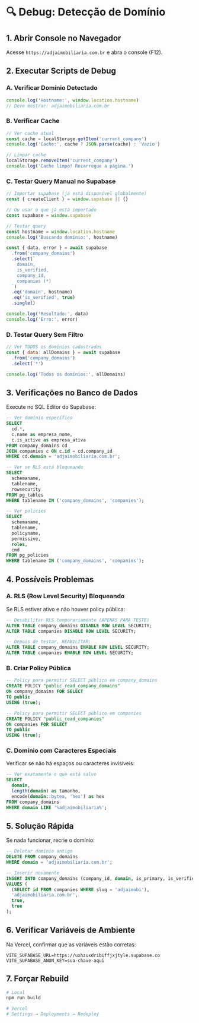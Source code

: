 # 🔍 Debug: Detecção de Domínio

## 1. Abrir Console no Navegador

Acesse `https://adjaimobiliaria.com.br` e abra o console (F12).

## 2. Executar Scripts de Debug

### A. Verificar Domínio Detectado

```javascript
console.log('Hostname:', window.location.hostname)
// Deve mostrar: adjaimobiliaria.com.br
```

### B. Verificar Cache

```javascript
// Ver cache atual
const cache = localStorage.getItem('current_company')
console.log('Cache:', cache ? JSON.parse(cache) : 'Vazio')

// Limpar cache
localStorage.removeItem('current_company')
console.log('Cache limpo! Recarregue a página.')
```

### C. Testar Query Manual no Supabase

```javascript
// Importar supabase (já está disponível globalmente)
const { createClient } = window.supabase || {}

// Ou usar o que já está importado
const supabase = window.supabase

// Testar query
const hostname = window.location.hostname
console.log('Buscando domínio:', hostname)

const { data, error } = await supabase
  .from('company_domains')
  .select(`
    domain,
    is_verified,
    company_id,
    companies (*)
  `)
  .eq('domain', hostname)
  .eq('is_verified', true)
  .single()

console.log('Resultado:', data)
console.log('Erro:', error)
```

### D. Testar Query Sem Filtro

```javascript
// Ver TODOS os domínios cadastrados
const { data: allDomains } = await supabase
  .from('company_domains')
  .select('*')

console.log('Todos os domínios:', allDomains)
```

## 3. Verificações no Banco de Dados

Execute no SQL Editor do Supabase:

```sql
-- Ver domínio específico
SELECT 
  cd.*,
  c.name as empresa_nome,
  c.is_active as empresa_ativa
FROM company_domains cd
JOIN companies c ON c.id = cd.company_id
WHERE cd.domain = 'adjaimobiliaria.com.br';

-- Ver se RLS está bloqueando
SELECT 
  schemaname,
  tablename,
  rowsecurity
FROM pg_tables 
WHERE tablename IN ('company_domains', 'companies');

-- Ver policies
SELECT 
  schemaname,
  tablename,
  policyname,
  permissive,
  roles,
  cmd
FROM pg_policies
WHERE tablename IN ('company_domains', 'companies');
```

## 4. Possíveis Problemas

### A. RLS (Row Level Security) Bloqueando

Se RLS estiver ativo e não houver policy pública:

```sql
-- Desabilitar RLS temporariamente (APENAS PARA TESTE)
ALTER TABLE company_domains DISABLE ROW LEVEL SECURITY;
ALTER TABLE companies DISABLE ROW LEVEL SECURITY;

-- Depois de testar, REABILITAR:
ALTER TABLE company_domains ENABLE ROW LEVEL SECURITY;
ALTER TABLE companies ENABLE ROW LEVEL SECURITY;
```

### B. Criar Policy Pública

```sql
-- Policy para permitir SELECT público em company_domains
CREATE POLICY "public_read_company_domains"
ON company_domains FOR SELECT
TO public
USING (true);

-- Policy para permitir SELECT público em companies
CREATE POLICY "public_read_companies"
ON companies FOR SELECT
TO public
USING (true);
```

### C. Domínio com Caracteres Especiais

Verificar se não há espaços ou caracteres invisíveis:

```sql
-- Ver exatamente o que está salvo
SELECT 
  domain,
  length(domain) as tamanho,
  encode(domain::bytea, 'hex') as hex
FROM company_domains
WHERE domain LIKE '%adjaimobiliaria%';
```

## 5. Solução Rápida

Se nada funcionar, recrie o domínio:

```sql
-- Deletar domínio antigo
DELETE FROM company_domains 
WHERE domain = 'adjaimobiliaria.com.br';

-- Inserir novamente
INSERT INTO company_domains (company_id, domain, is_primary, is_verified)
VALUES (
  (SELECT id FROM companies WHERE slug = 'adjaimobi'),
  'adjaimobiliaria.com.br',
  true,
  true
);
```

## 6. Verificar Variáveis de Ambiente

Na Vercel, confirmar que as variáveis estão corretas:

```
VITE_SUPABASE_URL=https://uxhzuxdribiffjxjtyle.supabase.co
VITE_SUPABASE_ANON_KEY=sua-chave-aqui
```

## 7. Forçar Rebuild

```bash
# Local
npm run build

# Vercel
# Settings → Deployments → Redeploy
```
